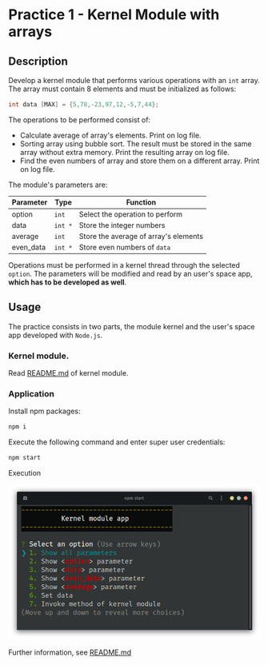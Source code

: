 # Practice 1 - Kernel Module with arrays
## Description

Develop a kernel module that performs various operations with an `int` array.
The array must contain 8 elements and must be initialized as follows:

```c
int data [MAX] = {5,78,-23,97,12,-5,7,44};
```

The operations to be performed consist of:
- Calculate average of array's elements. Print on log file.
- Sorting array using bubble sort. The result must be stored in the same array without extra memory. Print the resulting array on log file.
- Find the even numbers of array and store them on a different array. Print on log file.

The module's parameters are:

Parameter | Type | Function
-|-|-
option | `int` | Select the operation to perform
data | `int *` | Store the integer numbers
average | `int` | Store the average of array's elements
even_data | `int *` | Store even numbers of `data`

Operations must be performed in a kernel thread through the selected `option`. The parameters will be modified and read by an user's space app, **which has to be developed as well**.

## Usage

The practice consists in two parts, the module kernel and the user's space app developed with `Node.js`.

### Kernel module.

Read [README.md](./kernel-module/README.md) of kernel module.

### Application

Install npm packages:
```bash
npm i
```

Execute the following command and enter super user credentials:
```bash
npm start
```

Execution

![](./docs/sc01.png)

Further information, see [README.md](./client/README.md)